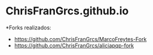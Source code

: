 # ChrisFranGrcs.github.io

*Forks realizados:
  * https://github.com/ChrisFranGrcs/MarcoFreytes-Fork
  * https://github.com/ChrisFranGrcs/aliciapqp-fork
